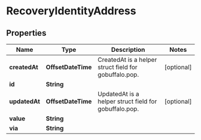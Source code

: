 

# RecoveryIdentityAddress


## Properties

| Name | Type | Description | Notes |
|------------ | ------------- | ------------- | -------------|
|**createdAt** | **OffsetDateTime** | CreatedAt is a helper struct field for gobuffalo.pop. |  [optional] |
|**id** | **String** |  |  |
|**updatedAt** | **OffsetDateTime** | UpdatedAt is a helper struct field for gobuffalo.pop. |  [optional] |
|**value** | **String** |  |  |
|**via** | **String** |  |  |



